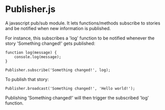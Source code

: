 Publisher.js
============

A javascript pub/sub module. It lets functions/methods subscribe to stories and be notified 
when new information is published. 

For instance, this subscribes a 'log' function to be notified whenever the story 
'Something changed!' gets published:

    function log(message) {
		console.log(message);
    }

    Publisher.subscribe('Something changed!', log);

To publish that story:

    Publisher.broadcast('Something changed!', 'Hello world!');

Publishing 'Something changed!' will then trigger the subscribed 'log' function. 